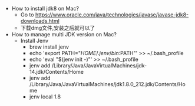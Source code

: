 * How to install jdk8 on Mac?
	* Go to https://www.oracle.com/java/technologies/javase/javase-jdk8-downloads.html
    * 下载dmg文件,安装之后就可以了
* How to manage multi JDK version on Mac?
    * Install Jenv
        * brew install jenv
        * echo 'export PATH="$HOME/.jenv/bin:$PATH"' >> ~/.bash_profile
        * echo 'eval "$(jenv init -)"' >> ~/.bash_profile
        * jenv add /Library/Java/JavaVirtualMachines/jdk-14.jdk/Contents/Home
        * jenv add /Library/Java/JavaVirtualMachines/jdk1.8.0_212.jdk/Contents/Home
        * jenv local 1.8